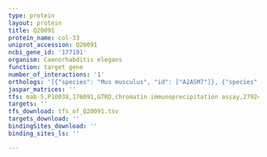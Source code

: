 ```yaml
---
type: protein
layout: protein
title: Q20091
protein_name: col-33
uniprot_accession: Q20091
ncbi_gene_id: '177191'
organism: Caenorhabditis elegans
function: target gene
number_of_interactions: '1'
orthologs: '[{"species": "Mus musculus", "id": ["A2ASM7"]}, {"species": "Rattus norvegicus", "id": ["<a href=\"/protein/a0a0g2k5b2\">A0A0G2K5B2</a>"]}]'
jaspar_matrices: ''
tfs: mab-5,P10038,176091,GTRD,chromatin immunoprecipitation assay,27924024%5Buid%5D,No
targets: ''
tfs_download: tfs_of_Q20091.tsv
targets_download: ''
bindingSites_download: ''
binding_sites_ls: ''

---
```

